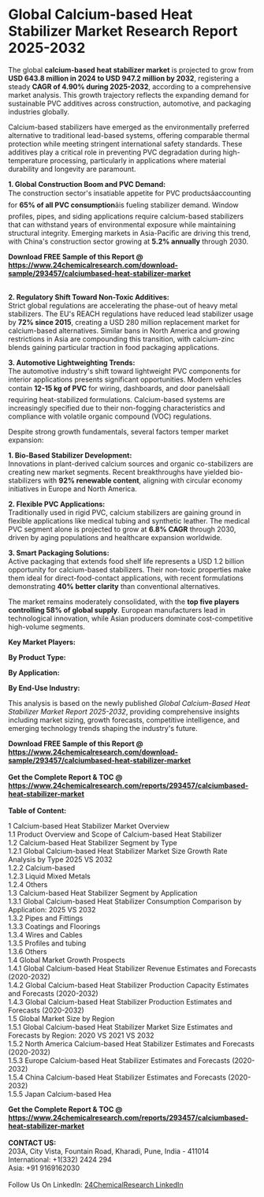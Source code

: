 <h1>Global Calcium-based Heat Stabilizer Market Research Report 2025-2032</h1><p>The global <strong>calcium-based heat stabilizer market</strong> is projected to grow from <strong>USD 643.8 million in 2024 to USD 947.2 million by 2032</strong>, registering a steady <strong>CAGR of 4.90% during 2025-2032</strong>, according to a comprehensive market analysis. This growth trajectory reflects the expanding demand for sustainable PVC additives across construction, automotive, and packaging industries globally.</p><p>Calcium-based stabilizers have emerged as the environmentally preferred alternative to traditional lead-based systems, offering comparable thermal protection while meeting stringent international safety standards. These additives play a critical role in preventing PVC degradation during high-temperature processing, particularly in applications where material durability and longevity are paramount.</p><p><strong>1. Global Construction Boom and PVC Demand:</strong><br>
The construction sector's insatiable appetite for PVC productsâaccounting for <strong>65% of all PVC consumption</strong>âis fueling stabilizer demand. Window profiles, pipes, and siding applications require calcium-based stabilizers that can withstand years of environmental exposure while maintaining structural integrity. Emerging markets in Asia-Pacific are driving this trend, with China's construction sector growing at <strong>5.2% annually</strong> through 2030.</p><div><b>Download FREE Sample of this Report @ 
            <a href="https://www.24chemicalresearch.com/download-sample/293457/calciumbased-heat-stabilizer-market">
            https://www.24chemicalresearch.com/download-sample/293457/calciumbased-heat-stabilizer-market</a></b></div><br><p><strong>2. Regulatory Shift Toward Non-Toxic Additives:</strong><br>
Strict global regulations are accelerating the phase-out of heavy metal stabilizers. The EU's REACH regulations have reduced lead stabilizer usage by <strong>72% since 2015</strong>, creating a USD 280 million replacement market for calcium-based alternatives. Similar bans in North America and growing restrictions in Asia are compounding this transition, with calcium-zinc blends gaining particular traction in food packaging applications.</p><p><strong>3. Automotive Lightweighting Trends:</strong><br>
The automotive industry's shift toward lightweight PVC components for interior applications presents significant opportunities. Modern vehicles contain <strong>12-15 kg of PVC</strong> for wiring, dashboards, and door panelsâall requiring heat-stabilized formulations. Calcium-based systems are increasingly specified due to their non-fogging characteristics and compliance with volatile organic compound (VOC) regulations.</p><p>Despite strong growth fundamentals, several factors temper market expansion:</p><p><strong>1. Bio-Based Stabilizer Development:</strong><br>
Innovations in plant-derived calcium sources and organic co-stabilizers are creating new market segments. Recent breakthroughs have yielded bio-stabilizers with <strong>92% renewable content</strong>, aligning with circular economy initiatives in Europe and North America.</p><p><strong>2. Flexible PVC Applications:</strong><br>
Traditionally used in rigid PVC, calcium stabilizers are gaining ground in flexible applications like medical tubing and synthetic leather. The medical PVC segment alone is projected to grow at <strong>6.8% CAGR</strong> through 2030, driven by aging populations and healthcare expansion worldwide.</p><p><strong>3. Smart Packaging Solutions:</strong><br>
Active packaging that extends food shelf life represents a USD 1.2 billion opportunity for calcium-based stabilizers. Their non-toxic properties make them ideal for direct-food-contact applications, with recent formulations demonstrating <strong>40% better clarity</strong> than conventional alternatives.</p><p>The market remains moderately consolidated, with the <strong>top five players controlling 58% of global supply</strong>. European manufacturers lead in technological innovation, while Asian producers dominate cost-competitive high-volume segments.</p><p><strong>Key Market Players:</strong></p><p><strong>By Product Type:</strong></p><p><strong>By Application:</strong></p><p><strong>By End-Use Industry:</strong></p><p>This analysis is based on the newly published <em>Global Calcium-Based Heat Stabilizer Market Report 2025-2032</em>, providing comprehensive insights including market sizing, growth forecasts, competitive intelligence, and emerging technology trends shaping the industry's future.</p><div><b>Download FREE Sample of this Report @ 
            <a href="https://www.24chemicalresearch.com/download-sample/293457/calciumbased-heat-stabilizer-market">
            https://www.24chemicalresearch.com/download-sample/293457/calciumbased-heat-stabilizer-market</a></b></div><br><div><b>Get the Complete Report & TOC @ 
            <a href="https://www.24chemicalresearch.com/reports/293457/calciumbased-heat-stabilizer-market">
            https://www.24chemicalresearch.com/reports/293457/calciumbased-heat-stabilizer-market</a></b></div><br>
            <b>Table of Content:</b><p>1 Calcium-based Heat Stabilizer Market Overview<br />
    1.1 Product Overview and Scope of Calcium-based Heat Stabilizer<br />
    1.2 Calcium-based Heat Stabilizer Segment by Type<br />
        1.2.1 Global Calcium-based Heat Stabilizer Market Size Growth Rate Analysis by Type 2025 VS 2032<br />
        1.2.2 Calcium-based<br />
        1.2.3 Liquid Mixed Metals<br />
        1.2.4 Others<br />
    1.3 Calcium-based Heat Stabilizer Segment by Application<br />
        1.3.1 Global Calcium-based Heat Stabilizer Consumption Comparison by Application: 2025 VS 2032<br />
        1.3.2 Pipes and Fittings<br />
        1.3.3 Coatings and Floorings<br />
        1.3.4 Wires and Cables<br />
        1.3.5 Profiles and tubing<br />
        1.3.6 Others<br />
    1.4 Global Market Growth Prospects<br />
        1.4.1 Global Calcium-based Heat Stabilizer Revenue Estimates and Forecasts (2020-2032)<br />
        1.4.2 Global Calcium-based Heat Stabilizer Production Capacity Estimates and Forecasts (2020-2032)<br />
        1.4.3 Global Calcium-based Heat Stabilizer Production Estimates and Forecasts (2020-2032)<br />
    1.5 Global Market Size by Region<br />
        1.5.1 Global Calcium-based Heat Stabilizer Market Size Estimates and Forecasts by Region: 2020 VS 2021 VS 2032<br />
        1.5.2 North America Calcium-based Heat Stabilizer Estimates and Forecasts (2020-2032)<br />
        1.5.3 Europe Calcium-based Heat Stabilizer Estimates and Forecasts (2020-2032)<br />
        1.5.4 China Calcium-based Heat Stabilizer Estimates and Forecasts (2020-2032)<br />
        1.5.5 Japan Calcium-based Hea</p><div><b>Get the Complete Report & TOC @ 
            <a href="https://www.24chemicalresearch.com/reports/293457/calciumbased-heat-stabilizer-market">
            https://www.24chemicalresearch.com/reports/293457/calciumbased-heat-stabilizer-market</a></b></div><br><b>CONTACT US:</b><br>
            203A, City Vista, Fountain Road, Kharadi, Pune, India - 411014<br>
            International: +1(332) 2424 294<br>
            Asia: +91 9169162030 <br><br>
            Follow Us On LinkedIn: <a href="https://www.linkedin.com/company/24chemicalresearch/">24ChemicalResearch LinkedIn</a>